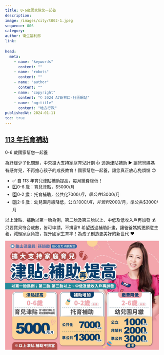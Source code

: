 ```yaml
---
title: 0-6歲國家幫您一起養
description:
image: /images/city/t002-1.jpeg
sequence: 006
category:
author: 衛生福利部
link:

head:
  meta:
    - name: "keywords"
      content: ""
    - name: "robots"
      content: ""
    - name: "author"
      content: ""
    - name: "copyright"
      content: "© 2024 A7新林口-社區網站"
    - name: "og:title"
      content: "地方行政"
publishedAt: 2024-01-11
toc: true
---
```


## <a href="https://www.mohw.gov.tw/cp-6569-76253-1.html?fbclid=IwAR1MNSayP700X9ER4-TptNpQvgOpBSnvLIIMWVdzQ86wtUsnA_YpDWsjYIo">113 年托育補助</a>

0-6 歲國家幫您一起養

為紓緩少子化問題，中央擴大支持家庭育兒計劃 👍
透過津貼補助 ▶️ 讓爸爸媽媽有感育兒，不再擔心孩子的成長教育！國家幫您一起養，讓您真正放心免煩惱 😊

- ✅ 自 113 年育兒津貼補助提高，每月繳費降低！
- 1️⃣0-6 歲：育兒津貼，$5000/月
- 2️⃣0-2 歲：托育補助，公共化$7000/月，準公共$13000/月
- 3️⃣2-6 歲：幼兒園月繳降低，公立$1000/月，非營利$2000/月，準公共$3000/月

以上津貼、補助以第一胎為例，第二胎及第三胎以上、中低及低收入戶再加發 💰
只要寶貝符合歲數，皆可申請，不排富‼️
希望透過補助計畫，讓爸爸媽媽更願意生養，減輕家庭負擔，提升國家生育率！為孩子創造更美好的新世代 ❤️

![t006-1.jpeg](/images/city/t006-1.jpeg)
